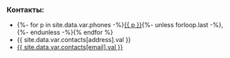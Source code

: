 ﻿### Контакты:

* {%- for p in site.data.var.phones -%}<a href="tel:{{ p }}">{{ p }}</a>{%- unless forloop.last -%},&#32;{%- endunless -%}{% endfor %}
* {{ site.data.var.contacts[address].val }}
* <a href="{{ site.data.var.contacts[email].link }}">{{ site.data.var.contacts[email].val }}</a>



